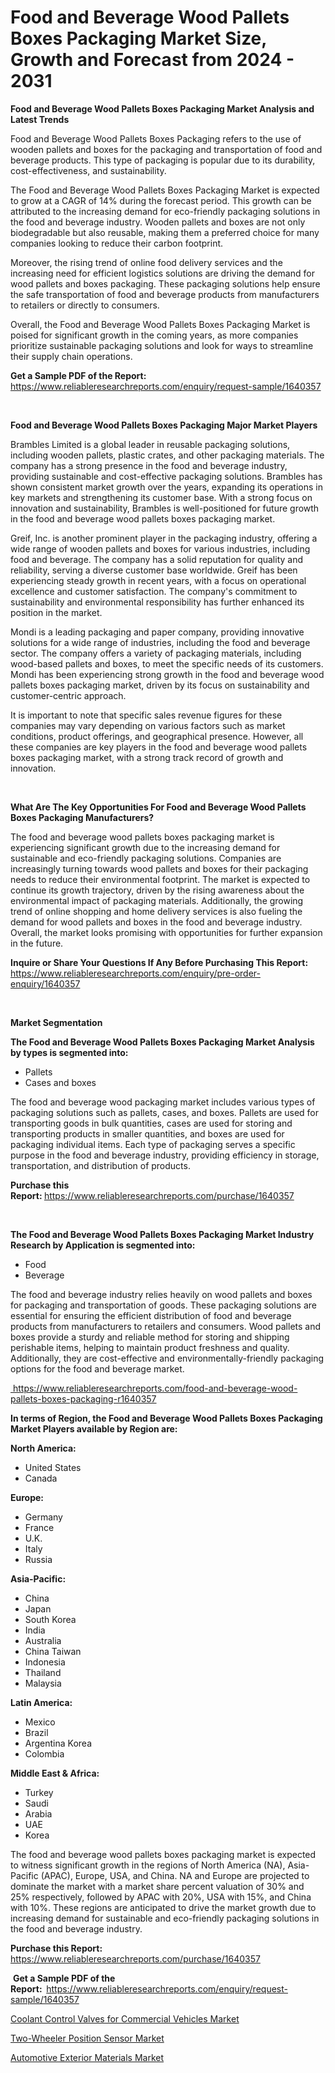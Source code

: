 <p><h1>Food and Beverage Wood Pallets Boxes Packaging Market Size, Growth and Forecast from 2024 - 2031</h1></p><p><strong>Food and Beverage Wood Pallets Boxes Packaging Market Analysis and Latest Trends</strong></p>
<p><p>Food and Beverage Wood Pallets Boxes Packaging refers to the use of wooden pallets and boxes for the packaging and transportation of food and beverage products. This type of packaging is popular due to its durability, cost-effectiveness, and sustainability.</p><p>The Food and Beverage Wood Pallets Boxes Packaging Market is expected to grow at a CAGR of 14% during the forecast period. This growth can be attributed to the increasing demand for eco-friendly packaging solutions in the food and beverage industry. Wooden pallets and boxes are not only biodegradable but also reusable, making them a preferred choice for many companies looking to reduce their carbon footprint.</p><p>Moreover, the rising trend of online food delivery services and the increasing need for efficient logistics solutions are driving the demand for wood pallets and boxes packaging. These packaging solutions help ensure the safe transportation of food and beverage products from manufacturers to retailers or directly to consumers.</p><p>Overall, the Food and Beverage Wood Pallets Boxes Packaging Market is poised for significant growth in the coming years, as more companies prioritize sustainable packaging solutions and look for ways to streamline their supply chain operations.</p></p>
<p><strong>Get a Sample PDF of the Report:&nbsp;</strong> <a href="https://www.reliableresearchreports.com/enquiry/request-sample/1640357">https://www.reliableresearchreports.com/enquiry/request-sample/1640357</a></p>
<p>&nbsp;</p>
<p><strong>Food and Beverage Wood Pallets Boxes Packaging Major Market Players</strong></p>
<p><p>Brambles Limited is a global leader in reusable packaging solutions, including wooden pallets, plastic crates, and other packaging materials. The company has a strong presence in the food and beverage industry, providing sustainable and cost-effective packaging solutions. Brambles has shown consistent market growth over the years, expanding its operations in key markets and strengthening its customer base. With a strong focus on innovation and sustainability, Brambles is well-positioned for future growth in the food and beverage wood pallets boxes packaging market.</p><p>Greif, Inc. is another prominent player in the packaging industry, offering a wide range of wooden pallets and boxes for various industries, including food and beverage. The company has a solid reputation for quality and reliability, serving a diverse customer base worldwide. Greif has been experiencing steady growth in recent years, with a focus on operational excellence and customer satisfaction. The company's commitment to sustainability and environmental responsibility has further enhanced its position in the market.</p><p>Mondi is a leading packaging and paper company, providing innovative solutions for a wide range of industries, including the food and beverage sector. The company offers a variety of packaging materials, including wood-based pallets and boxes, to meet the specific needs of its customers. Mondi has been experiencing strong growth in the food and beverage wood pallets boxes packaging market, driven by its focus on sustainability and customer-centric approach.</p><p>It is important to note that specific sales revenue figures for these companies may vary depending on various factors such as market conditions, product offerings, and geographical presence. However, all these companies are key players in the food and beverage wood pallets boxes packaging market, with a strong track record of growth and innovation.</p></p>
<p>&nbsp;</p>
<p><strong>What Are The Key Opportunities For Food and Beverage Wood Pallets Boxes Packaging Manufacturers?</strong></p>
<p><p>The food and beverage wood pallets boxes packaging market is experiencing significant growth due to the increasing demand for sustainable and eco-friendly packaging solutions. Companies are increasingly turning towards wood pallets and boxes for their packaging needs to reduce their environmental footprint. The market is expected to continue its growth trajectory, driven by the rising awareness about the environmental impact of packaging materials. Additionally, the growing trend of online shopping and home delivery services is also fueling the demand for wood pallets and boxes in the food and beverage industry. Overall, the market looks promising with opportunities for further expansion in the future.</p></p>
<p><strong>Inquire or Share Your Questions If Any Before Purchasing This Report:</strong> <a href="https://www.reliableresearchreports.com/enquiry/pre-order-enquiry/1640357">https://www.reliableresearchreports.com/enquiry/pre-order-enquiry/1640357</a></p>
<p>&nbsp;</p>
<p><strong>Market Segmentation</strong></p>
<p><strong>The Food and Beverage Wood Pallets Boxes Packaging Market Analysis by types is segmented into:</strong></p>
<p><ul><li>Pallets</li><li>Cases and boxes</li></ul></p>
<p><p>The food and beverage wood packaging market includes various types of packaging solutions such as pallets, cases, and boxes. Pallets are used for transporting goods in bulk quantities, cases are used for storing and transporting products in smaller quantities, and boxes are used for packaging individual items. Each type of packaging serves a specific purpose in the food and beverage industry, providing efficiency in storage, transportation, and distribution of products.</p></p>
<p><strong>Purchase this Report:&nbsp;</strong><a href="https://www.reliableresearchreports.com/purchase/1640357">https://www.reliableresearchreports.com/purchase/1640357</a></p>
<p>&nbsp;</p>
<p><strong>The Food and Beverage Wood Pallets Boxes Packaging Market Industry Research by Application is segmented into:</strong></p>
<p><ul><li>Food</li><li>Beverage</li></ul></p>
<p><p>The food and beverage industry relies heavily on wood pallets and boxes for packaging and transportation of goods. These packaging solutions are essential for ensuring the efficient distribution of food and beverage products from manufacturers to retailers and consumers. Wood pallets and boxes provide a sturdy and reliable method for storing and shipping perishable items, helping to maintain product freshness and quality. Additionally, they are cost-effective and environmentally-friendly packaging options for the food and beverage market.</p></p>
<p><a href="https://www.reliableresearchreports.com/food-and-beverage-wood-pallets-boxes-packaging-r1640357">&nbsp;https://www.reliableresearchreports.com/food-and-beverage-wood-pallets-boxes-packaging-r1640357</a></p>
<p><strong>In terms of Region, the Food and Beverage Wood Pallets Boxes Packaging Market Players available by Region are:</strong></p>
<p>
    <p> <strong> North America: </strong>
        <ul>
            <li>United States</li>
            <li>Canada</li>
        </ul>
        </p> 
    <p> <strong> Europe: </strong>
        <ul>
            <li>Germany</li>
            <li>France</li>
            <li>U.K.</li>
            <li>Italy</li>
            <li>Russia</li>
        </ul>
        </p> 
    <p> <strong> Asia-Pacific: </strong>
        <ul>
            <li>China</li>
            <li>Japan</li>
            <li>South Korea</li>
            <li>India</li>
            <li>Australia</li>
            <li>China Taiwan</li>
            <li>Indonesia</li>
            <li>Thailand</li>
            <li>Malaysia</li>
        </ul>
        </p> 
    <p> <strong> Latin America: </strong>
        <ul>
            <li>Mexico</li>
            <li>Brazil</li>
            <li>Argentina Korea</li>
            <li>Colombia</li>
        </ul>
        </p> 
    <p> <strong> Middle East & Africa: </strong>
        <ul>
            <li>Turkey</li>
            <li>Saudi</li>
            <li>Arabia</li>
            <li>UAE</li>
            <li>Korea</li>
        </ul>
    </p>
    </p>
<p><p>The food and beverage wood pallets boxes packaging market is expected to witness significant growth in the regions of North America (NA), Asia-Pacific (APAC), Europe, USA, and China. NA and Europe are projected to dominate the market with a market share percent valuation of 30% and 25% respectively, followed by APAC with 20%, USA with 15%, and China with 10%. These regions are anticipated to drive the market growth due to increasing demand for sustainable and eco-friendly packaging solutions in the food and beverage industry.</p></p>
<p><strong>Purchase this Report: </strong><a href="https://www.reliableresearchreports.com/purchase/1640357">https://www.reliableresearchreports.com/purchase/1640357</a></p>
<p>&nbsp;<strong>Get a Sample PDF of the Report:&nbsp;&nbsp;</strong><a href="https://www.reliableresearchreports.com/enquiry/request-sample/1640357">https://www.reliableresearchreports.com/enquiry/request-sample/1640357</a></p>
<p><strong></strong></p>
<p><p><a href="https://medium.com/@adamsaput321_54920/global-coolant-control-valves-for-commercial-vehicles-market-focus-on-product-type-2-way-3-way-4-d4e588439795">Coolant Control Valves for Commercial Vehicles Market</a></p><p><a href="https://medium.com/@judypierce2022/two-wheeler-position-sensor-market-forecast-global-market-trends-and-analysis-from-2024-to-2031-4c236446fdb4">Two-Wheeler Position Sensor Market</a></p><p><a href="https://medium.com/@woods76241/automotive-exterior-materials-market-share-market-analysis-growth-trends-forecasts-for-period-171c7937ec7d">Automotive Exterior Materials Market</a></p></p>